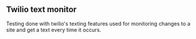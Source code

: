 ## Twilio text monitor  

Testing done with twilio's texting features used for monitoring changes to a site and get a text every time it occurs.
